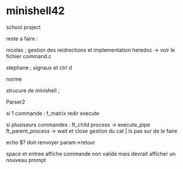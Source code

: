 # minishell42
school project


reste a faire : 

nicolas ; gestion des reidrections et implementation heredoc -> voir le fichier command.c

stephane ; signaux et ctrl d

norme


strucure de minishell ; 


Parser2

  si 1 commande : f_matrix redir
                  execute
                  
  si plusiseurs commandes :
                  ft_child process -> execute_pipe
                  ft_parent_process -> wait et close
gestion du cat | ls pas sur de le faire

echo $? doit renvoyer param->retour 

space et entree affiche commande non valide mais devrait afficher un nouveau prompt
